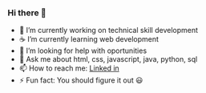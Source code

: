 ### Hi there 👋

- 🔭 I’m currently working on technical skill development
- ☕ I’m currently learning web development
- 🤔 I’m looking for help with oportunities 
- 💬 Ask me about html, css, javascript, java, python, sql
- 📫 How to reach me: <a target = "_blank" href="https://www.linkedin.com/in/shivam-malhar-56264a1a8/">Linked in</a>
- ⚡ Fun fact: You should figure it out 😃

